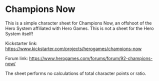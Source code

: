 Champions Now
=============

This is a simple character sheet for Champions Now, an offshoot of the Hero System affiliated with Hero Games. This is not a sheet for the Hero System itself!

Kickstarter link: https://www.kickstarter.com/projects/herogames/champions-now

Forum link: https://www.herogames.com/forums/forum/92-champions-now/

The sheet performs no calculations of total character points or ratio.